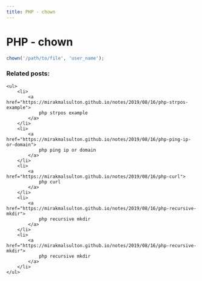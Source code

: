 ```yaml
---
title: PHP - chown
---
```


<h1 class="header">PHP - chown</h1>

```php
chown('/path/to/file', 'user_name');
```


<div class="related_posts_block">
    <h3>Related posts:</h3>

    <ul>
        <li>
            <a href="https://mirakmalsulton.github.io/notes/2019/08/16/php-strpos-example">
                php strpos example
            </a>
        </li>
        <li>
            <a href="https://mirakmalsulton.github.io/notes/2019/08/16/php-ping-ip-or-domain">
                php ping ip or domain
            </a>
        </li>
        <li>
            <a href="https://mirakmalsulton.github.io/notes/2019/08/16/php-curl">
                php curl
            </a>
        </li>
		<li>
            <a href="https://mirakmalsulton.github.io/notes/2019/08/16/php-recursive-mkdir">
                php recursive mkdir
            </a>
        </li>
		<li>
            <a href="https://mirakmalsulton.github.io/notes/2019/08/16/php-recursive-mkdir">
                php recursive mkdir
            </a>
        </li>
    </ul>
</div>